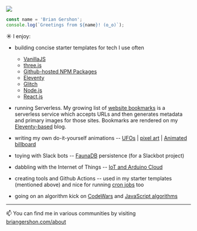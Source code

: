 <p>
    <a href="https://unsplash.com/@krisroller?utm_source=unsplash&amp;utm_medium=referral&amp;utm_content=creditCopyText"><img src="https://images.unsplash.com/photo-1468276311594-df7cb65d8df6?ixlib=rb-1.2.1&ixid=eyJhcHBfaWQiOjM4MDM3fQ&w=854&h=120&fit=crop&mask=corners&&corner-radius=20,20,0,0&txt=Photo%20by%20Kristopher%20Roller.&txt-size=14&txt-pad=6&txt-align=bottom,right&txt-color=FFF&txt-font=sans-serif&fp-x=.825&fp-y=.35" /></a>
</p>

```JavaScript
const name = 'Brian Gershon';
console.log(`Greetings from ${name}! (ʘ‿ʘ)`);
```

☀️ I enjoy:

- building concise starter templates for tech I use often
    - [VanillaJS](https://github.com/briangershon/vanilla-js-minimal)
    - [three.js](https://github.com/briangershon/threejs-minimal)
    - [Github-hosted NPM Packages](https://github.com/briangershon/npm-package-minimal)
    - [Eleventy](https://github.com/briangershon/eleventy-minimal)
    - [Glitch](https://github.com/briangershon/glitch-minimal)
    - [Node.js](https://github.com/briangershon/nodejs-minimal)
    - [React.js](https://github.com/briangershon/react-minimal)

- running Serverless. My growing list of [website bookmarks](https://www.briangershon.com/bookmarks/) is a serverless service which accepts URLs and then generates metadata and primary images for those sites. Bookmarks are rendered on my [Eleventy-based](https://www.briangershon.com/blog/choose-your-own-adventure-with-eleventy/) blog.

- writing my own do-it-yourself animations -- [UFOs](https://briangershon.github.io/ufo/) | [pixel art](https://www.piskelapp.com/user/5359821142360064) | [Animated billboard](https://marbles.briangershon.com/)

- toying with Slack bots -- [FaunaDB](https://github.com/briangershon/team-rotation-faunadb) persistence (for a Slackbot project)

- dabbling with the Internet of Things -- [IoT and Arduino Cloud](https://www.briangershon.com/blog/arduino-iot-explore-kit-getting-started-air-quality-sunrise-sunset/)

- creating tools and Github Actions -- used in my starter templates (mentioned above) and nice for running [cron jobs](https://github.com/briangershon/github-actions-cron) too

- going on an algorithm kick on [CodeWars](https://www.codewars.com/users/briangershon) and [JavaScript algorithms](https://github.com/briangershon/algorithms-in-javascript)

---

📫 You can find me in various communities by visiting [briangershon.com/about](https://www.briangershon.com/about/)
